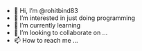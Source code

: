 - 👋 Hi, I’m @rohitbind83
- 👀 I’m interested in just doing programming
- 🌱 I’m currently learning 
- 💞️ I’m looking to collaborate on ...
- 📫 How to reach me ...

<!---
rohitbind83/rohitbind83 is a ✨ special ✨ repository because its `README.md` (this file) appears on your GitHub profile.
You can click the Preview link to take a look at your changes.
--->

